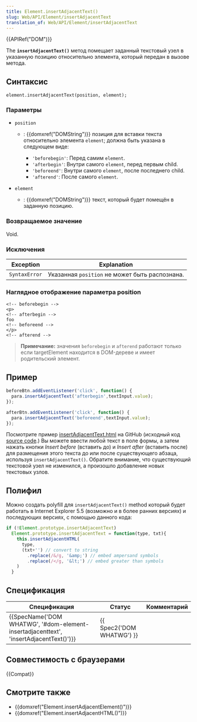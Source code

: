 ```yaml
---
title: Element.insertAdjacentText()
slug: Web/API/Element/insertAdjacentText
translation_of: Web/API/Element/insertAdjacentText
---
```


{{APIRef("DOM")}}

The **`insertAdjacentText()`** метод помещает заданный текстовый узел в указанную позицию относительно элемента, который передан в вызове метода.

## Синтаксис

```
element.insertAdjacentText(position, element);
```

### Параметры

- `position`

  - : {{domxref("DOMString")}} позиция для вставки текста относительно элемента `element`; должна быть указана в следующем виде:

    - `'beforebegin'`: Перед самим `element`.
    - `'afterbegin'`: Внутри самого `element`, перед первым child.
    - `'beforeend'`: Внутри самого `element`, после последнего child.
    - `'afterend'`: После самого `element`.

- `element`
  - : {{domxref("DOMString")}} текст, который будет помещён в заданную позицию.

### Возвращаемое значение

Void.

### Исключения

| Exception     | Explanation                                    |
| ------------- | ---------------------------------------------- |
| `SyntaxError` | Указанная `position` не может быть распознана. |

### Наглядное отображение параметра position

```
<!-- beforebegin -->
<p>
<!-- afterbegin -->
foo
<!-- beforeend -->
</p>
<!-- afterend -->
```

> **Примечание:** значения `beforebegin` и `afterend` работают только если targetElement находится в DOM-дереве и имеет родительский элемент.

## Пример

```js
beforeBtn.addEventListener('click', function() {
  para.insertAdjacentText('afterbegin',textInput.value);
});

afterBtn.addEventListener('click', function() {
  para.insertAdjacentText('beforeend',textInput.value);
});
```

Посмотрите пример [insertAdjacentText.html](https://mdn.github.io/dom-examples/insert-adjacent/insertAdjacentText.html) на GitHub (исходный код [source code](https://github.com/mdn/dom-examples/blob/master/insert-adjacent/insertAdjacentText.html).) Вы можете ввести любой текст в поле формы, а затем нажать кнопки _Insert before_ (вставить до) и _Insert after_ (вставить после) для размещения этого текста до или после существующего абзаца, используя `insertAdjacentText()`. Обратите внимание, что существующий текстовой узел не изменился, а произошло добавление новых текстовых узлов.

## Полифил

Можно создать polyfill для `insertAdjacentText()` method который будет работать в Internet Explorer 5.5 (возможно и в более ранних версиях) и последующих версиях, с помощью данного кода:

```js
if (!Element.prototype.insertAdjacentText)
  Element.prototype.insertAdjacentText = function(type, txt){
    this.insertAdjacentHTML(
      type,
      (txt+'') // convert to string
        .replace(/&/g, '&amp;') // embed ampersand symbols
        .replace(/</g, '&lt;') // embed greater than symbols
    )
  }
```

## Спецификация

| Спецификация                                                                                                     | Статус                           | Комментарий |
| ---------------------------------------------------------------------------------------------------------------- | -------------------------------- | ----------- |
| {{SpecName('DOM WHATWG', '#dom-element-insertadjacenttext', 'insertAdjacentText()')}} | {{ Spec2('DOM WHATWG') }} |             |

## Совместимость с браузерами

{{Compat}}

## Смотрите также

- {{domxref("Element.insertAdjacentElement()")}}
- {{domxref("Element.insertAdjacentHTML()")}}

